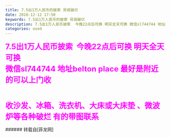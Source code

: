 ```yaml
---
title: 7.5出1万人民币的披索 另收破烂
date: 2018-12-12 17:50
keywords: 7.5出1万人民币的披索 另收破烂
description: 7.5出1万人民币披索  今晚22点后可换 明天全天可换 微信sl744744 地址belton place 最好是附近的可以上门收收沙发、冰箱、洗衣机、大床或大床垫 、微波炉等各种破烂 有的带图联系
categories: used
---
```

<td class="t_f" id="postmessage_2457449">

<font size="5"><font color="#ff00ff"><strong>7.5出1万人民币披索  今晚22点后可换 明天全天可换 <br/>
微信sl744744 地址belton place 最好是附近的可以上门收<br/>
<br/>
</strong></font></font><br/>
<font size="5"><font color="#ff00ff"><strong>收沙发、冰箱、洗衣机、大床或大床垫 、微波炉等各种破烂 有的带图联系</strong></font></font><br/>
</td>
###### 转载自[菲龙网]